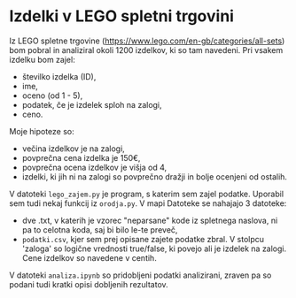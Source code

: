# Izdelki v LEGO spletni trgovini
Iz LEGO spletne trgovine (https://www.lego.com/en-gb/categories/all-sets) bom pobral in analiziral okoli 1200 izdelkov, ki so tam navedeni. Pri vsakem izdelku bom zajel:
- številko izdelka (ID),
- ime,
- oceno (od 1 - 5),
- podatek, če je izdelek sploh na zalogi,
- ceno.

Moje hipoteze so:
- večina izdelkov je na zalogi,
- povprečna cena izdelka je 150€,
- povprečna ocena izdelkov je višja od 4,
- izdelki, ki jih ni na zalogi so povprečno dražji in bolje ocenjeni od ostalih.

V datoteki `lego_zajem.py` je program, s katerim sem zajel podatke. Uporabil sem tudi nekaj funkcij iz `orodja.py`.
V mapi Datoteke se nahajajo 3 datoteke:
- dve .txt, v katerih je vzorec "neparsane" kode iz spletnega naslova, ni pa to celotna koda, saj bi bilo le-te preveč,
- `podatki.csv`, kjer sem prej opisane zajete podatke zbral. V stolpcu 'zaloga' so logične vrednosti true/false, ki povejo ali je izdelek na zalogi. Cene izdelkov so navedene v centih.

V datoteki `analiza.ipynb` so pridobljeni podatki analizirani, zraven pa so podani tudi kratki opisi dobljenih rezultatov.
